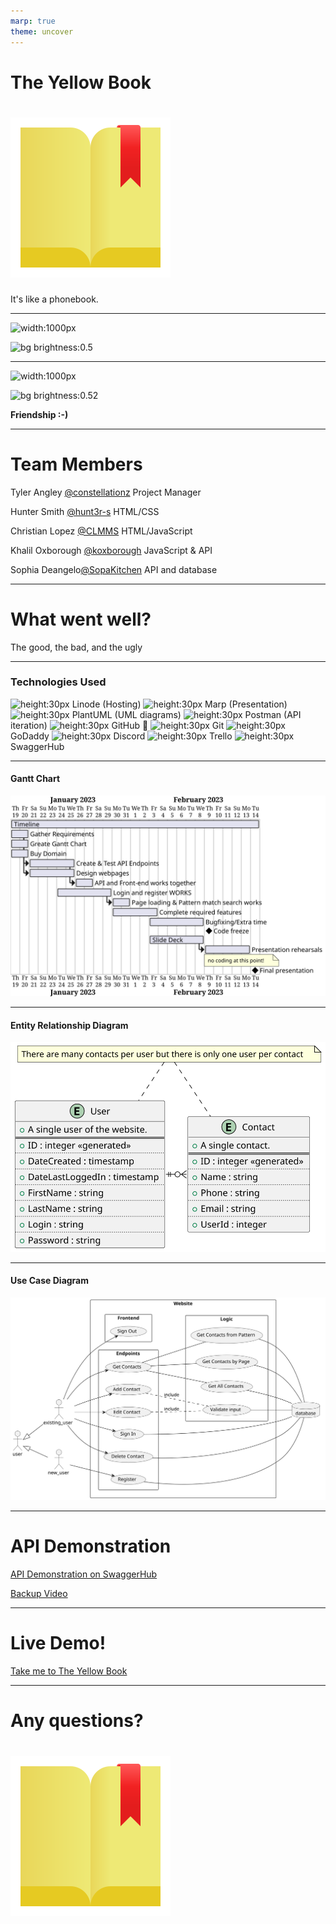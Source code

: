 ```yaml
---
marp: true
theme: uncover
---
```


<!-- center -->

<!-- backgroundColor: #fcf99a; -->

# The Yellow Book

# ![align:center width:300px](https://raw.githubusercontent.com/constellationz/contacts/main/images/yellowbook.svg)

It's like a phonebook.

---

<!-- backgroundColor: white -->

![width:1000px](https://sciphile.org/sites/default/files/users/guy/media/PhoneBooks.jpg)

![bg brightness:0.5](https://sciphile.org/sites/default/files/users/guy/media/PhoneBooks.jpg)

---

![width:1000px](https://www.incimages.com/uploaded_files/image/1920x1080/getty_522390562_274931.jpg)

![bg brightness:0.52](https://www.incimages.com/uploaded_files/image/1920x1080/getty_522390562_274931.jpg)

<!-- Scoped style -->
<style scoped>
{
  color: white;
}
</style>

**Friendship :-)**

---

# Team Members

Tyler Angley [@constellationz](https://github.com/constellationz) Project Manager

Hunter Smith [@hunt3r-s](https://github.com/hunt3r-s) HTML/CSS

Christian Lopez [@CLMMS](https://github.com/CLMMS) HTML/JavaScript

Khalil Oxborough [@koxborough](https://github.com/koxborough) JavaScript & API

Sophia Deangelo[@SopaKitchen](https://github.com/SopaKitchen) API and database

---

# What went well?

The good, the bad, and the ugly
 
---
 
### Technologies Used

![height:30px](../logos/linode.svg) Linode (Hosting)
![height:30px](../logos/marp.png) Marp (Presentation)
![height:30px](../logos/plantuml.png) PlantUML (UML diagrams)
![height:30px](../logos/postman.png) Postman (API iteration)
![height:30px](../logos/github.svg) GitHub 🤝 ![height:30px](../logos/git.png) Git
![height:30px](../logos/godaddy.png) GoDaddy
![height:30px](../logos/discord.svg) Discord
![height:30px](../logos/trello.svg) Trello
![height:30px](../logos/swagger.png) SwaggerHub

---

#### Gantt Chart

![height:600px](../out/docs/UMLDiagrams/gantt/gantt.svg)

---

#### Entity Relationship Diagram

![height:600px](../out/docs/UMLDiagrams/erd/ERD.svg)

---

#### Use Case Diagram

![height:600px](../out/docs/UMLDiagrams/useCase/useCase.svg)

---

# API Demonstration

[API Demonstration on SwaggerHub](https://app.swaggerhub.com/apis/SOPHIAD/Contacts/1.0.0)

[Backup Video](https://www.youtube.com)

---

# Live Demo!

[Take me to The Yellow Book](http://theyellowbookcop4331.com)

---

# Any questions?

# ![align:center width:100px](https://raw.githubusercontent.com/constellationz/contacts/main/images/yellowbook.svg)